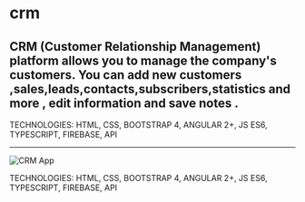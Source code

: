 # crm
CRM (Customer Relationship Management) platform allows you to manage the company's customers. You can add new customers ,sales,leads,contacts,subscribers,statistics and more , edit information and save notes .
---------------------------------------------------------------------------------

TECHNOLOGIES: HTML, CSS, BOOTSTRAP 4, ANGULAR 2+, JS ES6, TYPESCRIPT, FIREBASE, API

---------------------------------------------------------------------------------
![CRM App](https://i.ibb.co/V2XmRsx/crm.png=150x250)

TECHNOLOGIES: HTML, CSS, BOOTSTRAP 4, ANGULAR 2+, JS ES6, TYPESCRIPT, FIREBASE, API
